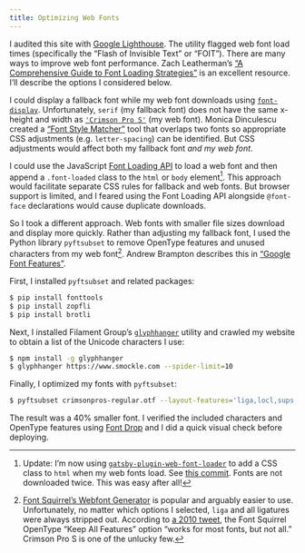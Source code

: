 ```yaml
---
title: Optimizing Web Fonts
---
```


I audited this site with [Google Lighthouse][lighthouse]. The utility flagged web font load times (specifically the “Flash of Invisible Text” or “FOIT”). There are many ways to improve web font performance. Zach Leatherman’s [“A Comprehensive Guide to Font Loading Strategies”][comprehensive] is an excellent resource. I’ll describe the options I considered below.

I could display a fallback font while my web font downloads using [`font-display`][fontdisplay]. Unfortunately, `serif` (my fallback font) does not have the same x-height and width as [`'Crimson Pro S'`][crimsonpros] (my web font). Monica Dinculescu created a [“Font Style Matcher”][fsm] tool that overlaps two fonts so appropriate CSS adjustments (e.g. `letter-spacing`) can be identified. But CSS adjustments would affect both my fallback font _and my web font_.

I could use the JavaScript [Font Loading API][fontapi] to load a web font and then append a `.font-loaded` class to the `html` or `body` element[^2]. This approach would facilitate separate CSS rules for fallback and web fonts. But browser support is limited, and I feared using the Font Loading API alongside `@font-face` declarations would cause duplicate downloads.

So I took a different approach. Web fonts with smaller file sizes download and display more quickly. Rather than adjusting my fallback font, I used the Python library `pyftsubset` to remove OpenType features and unused characters from my web font[^1]. Andrew Brampton describes this in [“Google Font Features”][bramp].

First, I installed `pyftsubset` and related packages:

```Bash
$ pip install fonttools
$ pip install zopfli
$ pip install brotli
```

Next, I installed Filament Group’s [`glyphhanger`][glyphhanger] utility and crawled my website to obtain a list of the Unicode characters I use:

```Bash
$ npm install -g glyphhanger
$ glyphhanger https://www.smockle.com --spider-limit=10
```

Finally, I optimized my fonts with `pyftsubset`:

```Bash
$ pyftsubset crimsonpros-regular.otf --layout-features='liga,locl,sups,ordn,tnum,frac,kern' --unicodes="U+0000-00FF, U+0152, U+0153, U+0178, U+02C6, U+02DC, U+2000-206F, U+20AC, U+2122, U+25FC, U+FB01, U+FB02" --flavor=woff2 --output-file=crimsonpros-regular.woff2
```

The result was a 40% smaller font. I verified the included characters and OpenType features using [Font Drop][fontdrop] and I did a quick visual check before deploying.

[^1]: [Font Squirrel’s Webfont Generator][fontsquirrel] is popular and arguably easier to use. Unfortunately, no matter which options I selected, `liga` and all ligatures were always stripped out. According to [a 2010 tweet][tweet], the Font Squirrel OpenType “Keep All Features” option “works for most fonts, but not all.” Crimson Pro S is one of the unlucky few.

[^2]: Update: I’m now using [`gatsby-plugin-web-font-loader`][gatsbyplugin] to add a CSS class to `html` when my web fonts load. See [this commit][commit]. Fonts are not downloaded twice. This was easy after all!

[comprehensive]: https://www.zachleat.com/web/comprehensive-webfonts/
[lighthouse]: https://developers.google.com/web/tools/lighthouse/#devtools
[fontdisplay]: https://developer.mozilla.org/en-US/docs/Web/CSS/@font-face/font-display
[crimsonpros]: https://github.com/skosch/CrimsonProS
[fsm]: https://meowni.ca/font-style-matcher/
[fontapi]: https://developer.mozilla.org/en-US/docs/Web/API/FontFace/FontFace
[bramp]: https://blog.bramp.net/post/2018/01/21/google-font-features/
[glyphhanger]: https://github.com/filamentgroup/glyphhanger
[fontdrop]: https://fontdrop.info
[fontsquirrel]: https://www.fontsquirrel.com/tools/webfont-generator
[tweet]: https://twitter.com/FontSquirrel/status/14854008143
[gatsbyplugin]: https://www.gatsbyjs.org/packages/gatsby-plugin-web-font-loader/
[commit]: https://github.com/smockle/smockle.com/commit/7efeff6f76e65c57711f31d63ac191b35c64cedf